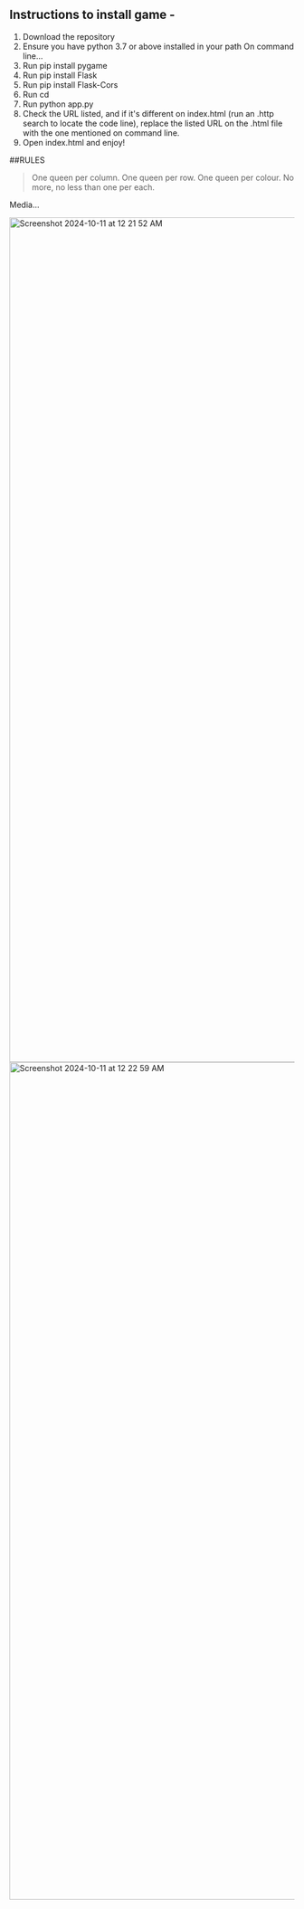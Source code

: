 
## Instructions to install game - 

1) Download the repository
2) Ensure you have python 3.7 or above installed in your path
On command line...
3) Run pip install pygame 
4) Run pip install Flask 
5) Run pip install Flask-Cors 
6) Run cd <path to downloaded repository> 
7) Run python app.py 
8) Check the URL listed, and if it's different on index.html (run an .http search to locate the code line), replace the listed URL on the .html file with the one mentioned on command line.
9) Open index.html and enjoy!

##RULES 

> One queen per column.
> One queen per row.
> One queen per colour.
> No more, no less than one per each.

Media...

<img width="1494" alt="Screenshot 2024-10-11 at 12 21 52 AM" src="https://github.com/user-attachments/assets/51db7073-6da6-40a2-b61a-67088e393d28">

<img width="1481" alt="Screenshot 2024-10-11 at 12 22 59 AM" src="https://github.com/user-attachments/assets/7fd3a6ea-4a92-49f9-be5b-bd7e0b5250aa">



